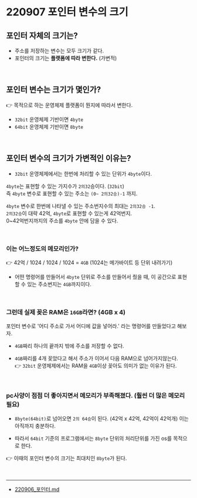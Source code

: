 # 220907 포인터 변수의 크기  

## 포인터 자체의 크기는?
* 주소를 저장하는 변수는 모두 크기가 같다.  
* 포인터의 크기는 **플랫폼에 따라 변한다.** (가변적)  

<br/> 

## 포인터 변수는 크기가 몇인가?
👉 목적으로 하는 운영체제 플랫폼이 뭔지에 따라서 변한다.   
* `32bit` 운영체제 기반이면 `4byte`  
* `64bit` 운영체제 기반이면 `8byte`  
 
<br/> 

## 포인터 변수의 크기가 가변적인 이유는?

* `32bit` 운영체제에서는 한번에 처리할 수 있는 단위가 `4byte`이다. 

`4byte`는 표현할 수 있는 가지수가 `2의32`승이다. (`32bit`)  
즉 `4byte` 변수로 표현할 수 있는 주소는 `(0~ 2의32승)-1` 까지.

`4byte` 변수로 한번에 나타낼 수 있는 주소번지수의 최대는 `2의32승 -1`.  
`2의32승`이 대략 42억, `4byte`로 표현할 수 있는게 42억번지.  
0~42억번지까지의 주소를 `4byte` 안에 담을 수 있다.

<br/> 

### 이는 어느정도의 메모리인가?  
👉 42억 / 1024 / 1024 / 1024 = `4GB` (1024는 메가바이트 등 단위 내려가기)

* 어떤 명령어를 만들어서 `4byte` 단위로 주소를 만들어서 줬을 때, 이 공간으로 표현할 수 있는 주소번지는 `4GB`까지이다.  

<br/> 

### 그런데 실제 꽂은 RAM은 `16GB`라면? (4GB x 4) 
포인터 변수로 '어디 주소로 가서 어디에 값을 넣어라.' 라는 명령어를 만들었다고 해보자.
* `4GB`짜리 하나의 끝까지 밖에 주소를 저장할 수 없다.

* `4GB`짜리를 4개 꽂았다고 해서 주소가 이어서 다음 RAM으로 넘어가지않는다.   
    👉 `32bit` 운영체제에서는 RAM을 `4GB`이상 꽂아도 의미가 없는 이유가 된다.

<br/> 

### pc사양이 점점 더 좋아지면서 메모리가 부족해졌다. (훨씬 더 많은 메모리 필요)  
* `8byte(64bit)`로 넘어오면 `2의 64승`이 된다. (42억 x 42억, 42억이 42억개) 이는 아직까지 충분하다.

* 따라서 `64bit` 기준의 프로그램에서는 `8byte` 단위의 처리단위를 가진 os를 목적으로 한다.

👉 이때의 포인터 변수의 크기는 최대치인 `8byte`가 된다.  

<br/>

---
* [220906_포인터.md](https://github.com/Yoo-Jeong/TIL/blob/master/C%2B%2B/220906_%ED%8F%AC%EC%9D%B8%ED%84%B0.md)


